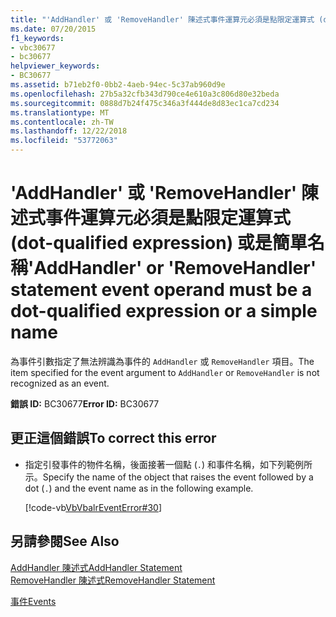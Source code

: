 ```yaml
---
title: "'AddHandler' 或 'RemoveHandler' 陳述式事件運算元必須是點限定運算式 (dot-qualified expression) 或是簡單名稱"
ms.date: 07/20/2015
f1_keywords:
- vbc30677
- bc30677
helpviewer_keywords:
- BC30677
ms.assetid: b71eb2f0-0bb2-4aeb-94ec-5c37ab960d9e
ms.openlocfilehash: 27b5a32cfb343d790ce4e610a3c806d80e32beda
ms.sourcegitcommit: 0888d7b24f475c346a3f444de8d83ec1ca7cd234
ms.translationtype: MT
ms.contentlocale: zh-TW
ms.lasthandoff: 12/22/2018
ms.locfileid: "53772063"
---
```

# <a name="addhandler-or-removehandler-statement-event-operand-must-be-a-dot-qualified-expression-or-a-simple-name"></a><span data-ttu-id="d0585-102">'AddHandler' 或 'RemoveHandler' 陳述式事件運算元必須是點限定運算式 (dot-qualified expression) 或是簡單名稱</span><span class="sxs-lookup"><span data-stu-id="d0585-102">'AddHandler' or 'RemoveHandler' statement event operand must be a dot-qualified expression or a simple name</span></span>
<span data-ttu-id="d0585-103">為事件引數指定了無法辨識為事件的 `AddHandler` 或 `RemoveHandler` 項目。</span><span class="sxs-lookup"><span data-stu-id="d0585-103">The item specified for the event argument to `AddHandler` or `RemoveHandler` is not recognized as an event.</span></span>  
  
 <span data-ttu-id="d0585-104">**錯誤 ID:** BC30677</span><span class="sxs-lookup"><span data-stu-id="d0585-104">**Error ID:** BC30677</span></span>  
  
## <a name="to-correct-this-error"></a><span data-ttu-id="d0585-105">更正這個錯誤</span><span class="sxs-lookup"><span data-stu-id="d0585-105">To correct this error</span></span>  
  
-   <span data-ttu-id="d0585-106">指定引發事件的物件名稱，後面接著一個點 (`.`) 和事件名稱，如下列範例所示。</span><span class="sxs-lookup"><span data-stu-id="d0585-106">Specify the name of the object that raises the event followed by a dot (`.`) and the event name as in the following example.</span></span>  
  
     [!code-vb[VbVbalrEventError#30](../../visual-basic/language-reference/error-messages/codesnippet/VisualBasic/bc30677_1.vb)]  
  
## <a name="see-also"></a><span data-ttu-id="d0585-107">另請參閱</span><span class="sxs-lookup"><span data-stu-id="d0585-107">See Also</span></span>  
 [<span data-ttu-id="d0585-108">AddHandler 陳述式</span><span class="sxs-lookup"><span data-stu-id="d0585-108">AddHandler Statement</span></span>](../../visual-basic/language-reference/statements/addhandler-statement.md)  
 [<span data-ttu-id="d0585-109">RemoveHandler 陳述式</span><span class="sxs-lookup"><span data-stu-id="d0585-109">RemoveHandler Statement</span></span>](../../visual-basic/language-reference/statements/removehandler-statement.md)  
   
 [<span data-ttu-id="d0585-110">事件</span><span class="sxs-lookup"><span data-stu-id="d0585-110">Events</span></span>](../../visual-basic/programming-guide/language-features/events/index.md)
